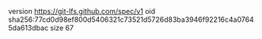 version https://git-lfs.github.com/spec/v1
oid sha256:77cd0d98ef800d5406321c73521d5726d83ba3946f92216c4a07645da613dbac
size 67
